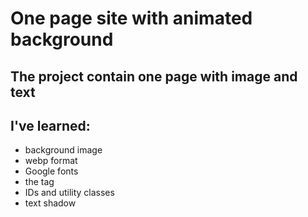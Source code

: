 # One page site with animated background

## The project contain one page with image and text

## I've learned:
- background image
- webp format
- Google fonts
- the <span> tag
- IDs and utility classes
- text shadow